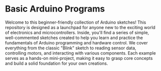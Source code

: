 # Basic Arduino Programs

Welcome to this beginner-friendly collection of Arduino sketches! 
This repository is designed as a launchpad for anyone new to the exciting world of electronics and microcontrollers. Inside, you'll find a series of simple, well-commented sketches created to help you learn and practice the fundamentals of Arduino programming and hardware control. We cover everything from the classic "Blink" sketch to reading sensor data, controlling motors, and interacting with various components. Each example serves as a hands-on mini-project, making it easy to grasp core concepts and build a solid foundation for your own creations.